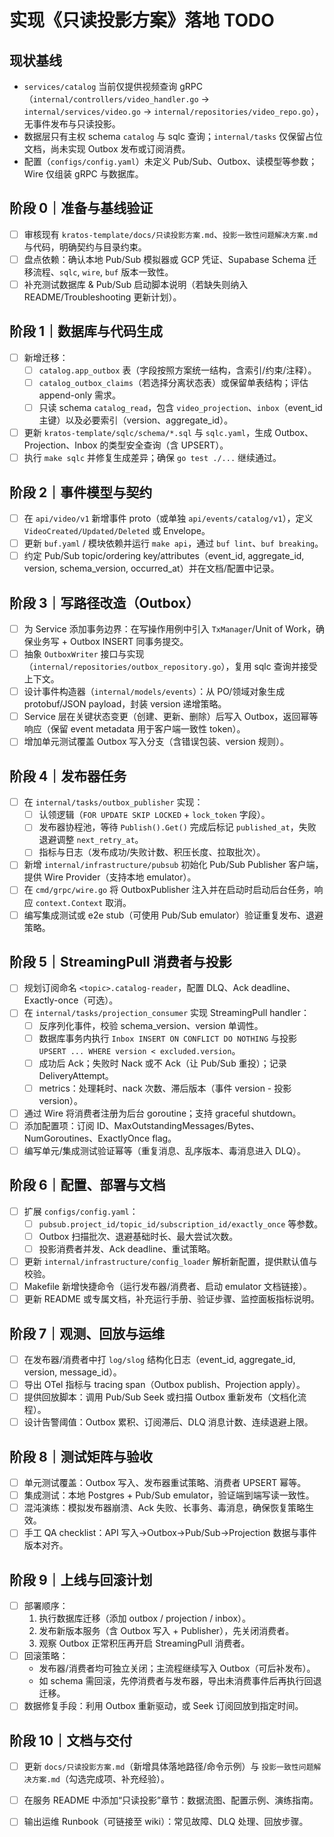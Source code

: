 # 实现《只读投影方案》落地 TODO

## 现状基线
- `services/catalog` 当前仅提供视频查询 gRPC（`internal/controllers/video_handler.go` → `internal/services/video.go` → `internal/repositories/video_repo.go`），无事件发布与只读投影。
- 数据层只有主权 schema `catalog` 与 sqlc 查询；`internal/tasks` 仅保留占位文档，尚未实现 Outbox 发布或订阅消费。
- 配置（`configs/config.yaml`）未定义 Pub/Sub、Outbox、读模型等参数；Wire 仅组装 gRPC 与数据库。

## 阶段 0｜准备与基线验证
- [ ] 审核现有 `kratos-template/docs/只读投影方案.md`、`投影一致性问题解决方案.md` 与代码，明确契约与目录约束。
- [ ] 盘点依赖：确认本地 Pub/Sub 模拟器或 GCP 凭证、Supabase Schema 迁移流程、`sqlc`, `wire`, `buf` 版本一致性。
- [ ] 补充测试数据库 & Pub/Sub 启动脚本说明（若缺失则纳入 README/Troubleshooting 更新计划）。

## 阶段 1｜数据库与代码生成
- [ ] 新增迁移：
  - [ ] `catalog.app_outbox` 表（字段按照方案统一结构，含索引/约束/注释）。
  - [ ] `catalog_outbox_claims`（若选择分离状态表）或保留单表结构；评估 append-only 需求。
  - [ ] 只读 schema `catalog_read`，包含 `video_projection`、`inbox`（event_id 主键）以及必要索引（version、aggregate_id）。
- [ ] 更新 `kratos-template/sqlc/schema/*.sql` 与 `sqlc.yaml`，生成 Outbox、Projection、Inbox 的类型安全查询（含 UPSERT）。
- [ ] 执行 `make sqlc` 并修复生成差异；确保 `go test ./...` 继续通过。

## 阶段 2｜事件模型与契约
- [ ] 在 `api/video/v1` 新增事件 proto（或单独 `api/events/catalog/v1`），定义 `VideoCreated/Updated/Deleted` 或 Envelope。
- [ ] 更新 `buf.yaml` / 模块依赖并运行 `make api`，通过 `buf lint`、`buf breaking`。
- [ ] 约定 Pub/Sub topic/ordering key/attributes（event_id, aggregate_id, version, schema_version, occurred_at）并在文档/配置中记录。

## 阶段 3｜写路径改造（Outbox）
- [ ] 为 Service 添加事务边界：在写操作用例中引入 `TxManager`/Unit of Work，确保业务写 + Outbox INSERT 同事务提交。
- [ ] 抽象 `OutboxWriter` 接口与实现（`internal/repositories/outbox_repository.go`），复用 sqlc 查询并接受上下文。
- [ ] 设计事件构造器（`internal/models/events`）：从 PO/领域对象生成 protobuf/JSON payload，封装 version 递增策略。
- [ ] Service 层在关键状态变更（创建、更新、删除）后写入 Outbox，返回幂等响应（保留 event metadata 用于客户端一致性 token）。
- [ ] 增加单元测试覆盖 Outbox 写入分支（含错误包装、version 规则）。

## 阶段 4｜发布器任务
- [ ] 在 `internal/tasks/outbox_publisher` 实现：
  - [ ] 认领逻辑（`FOR UPDATE SKIP LOCKED` + `lock_token` 字段）。
  - [ ] 发布器协程池，等待 `Publish().Get()` 完成后标记 `published_at`，失败退避调整 `next_retry_at`。
  - [ ] 指标与日志（发布成功/失败计数、积压长度、拉取批次）。
- [ ] 新增 `internal/infrastructure/pubsub` 初始化 Pub/Sub Publisher 客户端，提供 Wire Provider（支持本地 emulator）。
- [ ] 在 `cmd/grpc/wire.go` 将 OutboxPublisher 注入并在启动时启动后台任务，响应 `context.Context` 取消。
- [ ] 编写集成测试或 e2e stub（可使用 Pub/Sub emulator）验证重复发布、退避策略。

## 阶段 5｜StreamingPull 消费者与投影
- [ ] 规划订阅命名 `<topic>.catalog-reader`，配置 DLQ、Ack deadline、Exactly-once（可选）。
- [ ] 在 `internal/tasks/projection_consumer` 实现 StreamingPull handler：
  - [ ] 反序列化事件，校验 schema_version、version 单调性。
  - [ ] 数据库事务内执行 `Inbox INSERT ON CONFLICT DO NOTHING` 与投影 `UPSERT ... WHERE version < excluded.version`。
  - [ ] 成功后 Ack；失败时 Nack 或不 Ack（让 Pub/Sub 重投）；记录 DeliveryAttempt。
  - [ ] metrics：处理耗时、nack 次数、滞后版本（事件 version - 投影 version）。
- [ ] 通过 Wire 将消费者注册为后台 goroutine；支持 graceful shutdown。
- [ ] 添加配置项：订阅 ID、MaxOutstandingMessages/Bytes、NumGoroutines、ExactlyOnce flag。
- [ ] 编写单元/集成测试验证幂等（重复消息、乱序版本、毒消息进入 DLQ）。

## 阶段 6｜配置、部署与文档
- [ ] 扩展 `configs/config.yaml`：
  - [ ] `pubsub.project_id/topic_id/subscription_id/exactly_once` 等参数。
  - [ ] Outbox 扫描批次、退避基础时长、最大尝试次数。
  - [ ] 投影消费者并发、Ack deadline、重试策略。
- [ ] 更新 `internal/infrastructure/config_loader` 解析新配置，提供默认值与校验。
- [ ] Makefile 新增快捷命令（运行发布器/消费者、启动 emulator 文档链接）。
- [ ] 更新 README 或专属文档，补充运行手册、验证步骤、监控面板指标说明。

## 阶段 7｜观测、回放与运维
- [ ] 在发布器/消费者中打 `log/slog` 结构化日志（event_id, aggregate_id, version, message_id）。
- [ ] 导出 OTel 指标与 tracing span（Outbox publish、Projection apply）。
- [ ] 提供回放脚本：调用 Pub/Sub Seek 或扫描 Outbox 重新发布（文档化流程）。
- [ ] 设计告警阈值：Outbox 累积、订阅滞后、DLQ 消息计数、连续退避上限。

## 阶段 8｜测试矩阵与验收
- [ ] 单元测试覆盖：Outbox 写入、发布器重试策略、消费者 UPSERT 幂等。
- [ ] 集成测试：本地 Postgres + Pub/Sub emulator，验证端到端写读一致性。
- [ ] 混沌演练：模拟发布器崩溃、Ack 失败、长事务、毒消息，确保恢复策略生效。
- [ ] 手工 QA checklist：API 写入→Outbox→Pub/Sub→Projection 数据与事件版本对齐。

## 阶段 9｜上线与回滚计划
- [ ] 部署顺序：
  1. 执行数据库迁移（添加 outbox / projection / inbox）。
  2. 发布新版本服务（含 Outbox 写入 + Publisher），先关闭消费者。
  3. 观察 Outbox 正常积压再开启 StreamingPull 消费者。
- [ ] 回滚策略：
  - 发布器/消费者均可独立关闭；主流程继续写入 Outbox（可后补发布）。
  - 如 schema 需回滚，先停消费者与发布器，导出未消费事件后再执行回退迁移。
- [ ] 数据修复手段：利用 Outbox 重新驱动，或 Seek 订阅回放到指定时间。

## 阶段 10｜文档与交付
- [ ] 更新 `docs/只读投影方案.md`（新增具体落地路径/命令示例）与 `投影一致性问题解决方案.md`（勾选完成项、补充经验）。
- [ ] 在服务 README 中添加“只读投影”章节：数据流图、配置示例、演练指南。
- [ ] 输出运维 Runbook（可链接至 wiki）：常见故障、DLQ 处理、回放步骤。

